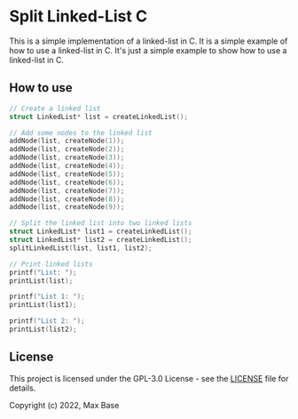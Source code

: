 # Split Linked-List C

This is a simple implementation of a linked-list in C. It is a simple example of how to use a linked-list in C. It's just a simple example to show how to use a linked-list in C.

## How to use

```c
// Create a linked list
struct LinkedList* list = createLinkedList();

// Add some nodes to the linked list
addNode(list, createNode(1));
addNode(list, createNode(2));
addNode(list, createNode(3));
addNode(list, createNode(4));
addNode(list, createNode(5));
addNode(list, createNode(6));
addNode(list, createNode(7));
addNode(list, createNode(8));
addNode(list, createNode(9));

// Split the linked list into two linked lists
struct LinkedList* list1 = createLinkedList();
struct LinkedList* list2 = createLinkedList();
splitLinkedList(list, list1, list2);

// Print linked lists
printf("List: ");
printList(list);

printf("List 1: ");
printList(list1);

printf("List 2: ");
printList(list2);
```

## License

This project is licensed under the GPL-3.0 License - see the [LICENSE](LICENSE) file for details.

Copyright (c) 2022, Max Base
